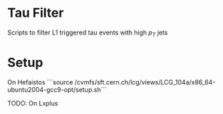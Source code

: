 # Tau Filter
Scripts to filter L1 triggered tau events with high $p_T$ jets

# Setup
On Hefaistos
´´´source /cvmfs/sft.cern.ch/lcg/views/LCG_104a/x86_64-ubuntu2004-gcc9-opt/setup.sh´´´

TODO: On Lxplus
